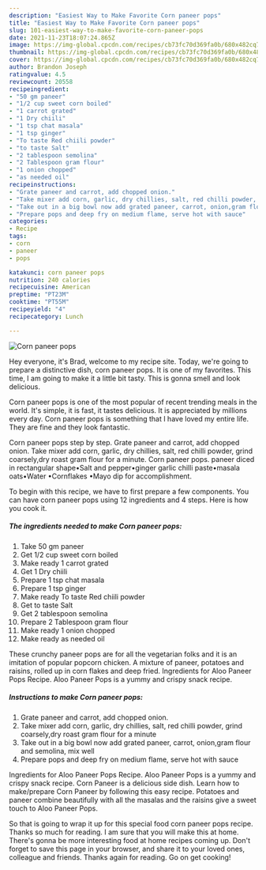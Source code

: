 ```yaml
---
description: "Easiest Way to Make Favorite Corn paneer pops"
title: "Easiest Way to Make Favorite Corn paneer pops"
slug: 101-easiest-way-to-make-favorite-corn-paneer-pops
date: 2021-11-23T18:07:24.865Z
image: https://img-global.cpcdn.com/recipes/cb73fc70d369fa0b/680x482cq70/corn-paneer-pops-recipe-main-photo.jpg
thumbnail: https://img-global.cpcdn.com/recipes/cb73fc70d369fa0b/680x482cq70/corn-paneer-pops-recipe-main-photo.jpg
cover: https://img-global.cpcdn.com/recipes/cb73fc70d369fa0b/680x482cq70/corn-paneer-pops-recipe-main-photo.jpg
author: Brandon Joseph
ratingvalue: 4.5
reviewcount: 20558
recipeingredient:
- "50 gm paneer"
- "1/2 cup sweet corn boiled"
- "1 carrot grated"
- "1 Dry chiili"
- "1 tsp chat masala"
- "1 tsp ginger"
- "To taste Red chiili powder"
- "to taste Salt"
- "2 tablespoon semolina"
- "2 Tablespoon gram flour"
- "1 onion chopped"
- "as needed oil"
recipeinstructions:
- "Grate paneer and carrot, add chopped onion."
- "Take mixer add corn, garlic, dry chillies, salt, red chilli powder, grind coarsely,dry roast gram flour for a minute"
- "Take out in a big bowl now add grated paneer, carrot, onion,gram flour and semolina, mix well"
- "Prepare pops and deep fry on medium flame, serve hot with sauce"
categories:
- Recipe
tags:
- corn
- paneer
- pops

katakunci: corn paneer pops 
nutrition: 240 calories
recipecuisine: American
preptime: "PT23M"
cooktime: "PT55M"
recipeyield: "4"
recipecategory: Lunch

---
```



![Corn paneer pops](https://img-global.cpcdn.com/recipes/cb73fc70d369fa0b/680x482cq70/corn-paneer-pops-recipe-main-photo.jpg)

Hey everyone, it's Brad, welcome to my recipe site. Today, we're going to prepare a distinctive dish, corn paneer pops. It is one of my favorites. This time, I am going to make it a little bit tasty. This is gonna smell and look delicious.

Corn paneer pops is one of the most popular of recent trending meals in the world. It's simple, it is fast, it tastes delicious. It is appreciated by millions every day. Corn paneer pops is something that I have loved my entire life. They are fine and they look fantastic.

Corn paneer pops step by step. Grate paneer and carrot, add chopped onion. Take mixer add corn, garlic, dry chillies, salt, red chilli powder, grind coarsely,dry roast gram flour for a minute. Corn paneer pops. paneer diced in rectangular shape•Salt and pepper•ginger garlic chilli paste•masala oats•Water •Cornflakes •Mayo dip for accomplishment.


To begin with this recipe, we have to first prepare a few components. You can have corn paneer pops using 12 ingredients and 4 steps. Here is how you cook it.

<!--inarticleads1-->

##### The ingredients needed to make Corn paneer pops:

1. Take 50 gm paneer
1. Get 1/2 cup sweet corn boiled
1. Make ready 1 carrot grated
1. Get 1 Dry chiili
1. Prepare 1 tsp chat masala
1. Prepare 1 tsp ginger
1. Make ready To taste Red chiili powder
1. Get to taste Salt
1. Get 2 tablespoon semolina
1. Prepare 2 Tablespoon gram flour
1. Make ready 1 onion chopped
1. Make ready as needed oil


These crunchy paneer pops are for all the vegetarian folks and it is an imitation of popular popcorn chicken. A mixture of paneer, potatoes and raisins, rolled up in corn flakes and deep fried. Ingredients for Aloo Paneer Pops Recipe. Aloo Paneer Pops is a yummy and crispy snack recipe. 

<!--inarticleads2-->

##### Instructions to make Corn paneer pops:

1. Grate paneer and carrot, add chopped onion.
1. Take mixer add corn, garlic, dry chillies, salt, red chilli powder, grind coarsely,dry roast gram flour for a minute
1. Take out in a big bowl now add grated paneer, carrot, onion,gram flour and semolina, mix well
1. Prepare pops and deep fry on medium flame, serve hot with sauce


Ingredients for Aloo Paneer Pops Recipe. Aloo Paneer Pops is a yummy and crispy snack recipe. Corn Paneer is a delicious side dish. Learn how to make/prepare Corn Paneer by following this easy recipe. Potatoes and paneer combine beautifully with all the masalas and the raisins give a sweet touch to Aloo Paneer Pops. 

So that is going to wrap it up for this special food corn paneer pops recipe. Thanks so much for reading. I am sure that you will make this at home. There's gonna be more interesting food at home recipes coming up. Don't forget to save this page in your browser, and share it to your loved ones, colleague and friends. Thanks again for reading. Go on get cooking!
